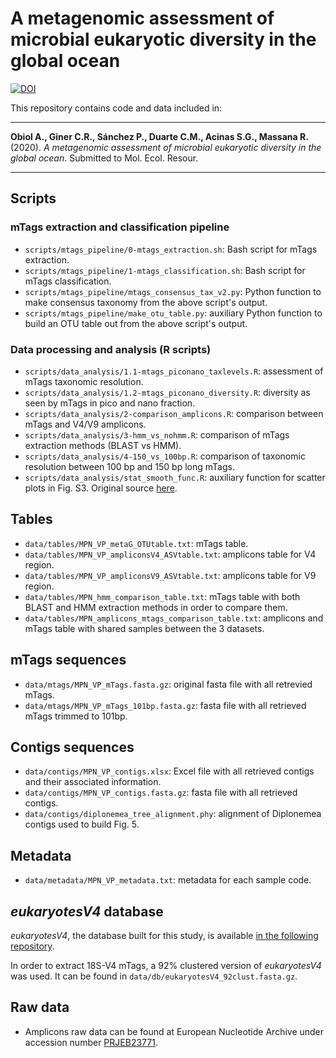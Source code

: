 # A metagenomic assessment of microbial eukaryotic diversity in the global ocean

[![DOI](https://zenodo.org/badge/236508506.svg)](https://zenodo.org/badge/latestdoi/236508506)

This repository contains code and data included in:

--------
**Obiol A., Giner C.R., Sánchez P., Duarte C.M., Acinas S.G., Massana R.** (2020). *A metagenomic assessment of microbial eukaryotic diversity in the global ocean*. Submitted to Mol. Ecol. Resour.

--------

## Scripts

### mTags extraction and classification pipeline

  - `scripts/mtags_pipeline/0-mtags_extraction.sh`: Bash script for mTags extraction.
  - `scripts/mtags_pipeline/1-mtags_classification.sh`: Bash script for mTags classification. 
  - `scripts/mtags_pipeline/mtags_consensus_tax_v2.py`: Python function to make consensus taxonomy from the above script's output.
  - `scripts/mtags_pipeline/make_otu_table.py`: auxiliary Python function to build an OTU table out from the above script's output.

### Data processing and analysis (R scripts)

  - `scripts/data_analysis/1.1-mtags_piconano_taxlevels.R`: assessment of mTags taxonomic resolution.
  - `scripts/data_analysis/1.2-mtags_piconano_diversity.R`: diversity as seen by mTags in pico and nano fraction.
  - `scripts/data_analysis/2-comparison_amplicons.R`: comparison between mTags and V4/V9 amplicons.
  - `scripts/data_analysis/3-hmm_vs_nohmm.R`: comparison of mTags extraction methods (BLAST vs HMM).
  - `scripts/data_analysis/4-150_vs_100bp.R`: comparison of taxonomic resolution between 100 bp and 150 bp long mTags. 
  - `scripts/data_analysis/stat_smooth_func.R`: auxiliary function for scatter plots in Fig. S3. Original source [here](https://gist.github.com/kdauria/524eade46135f6348140).

## Tables

  - `data/tables/MPN_VP_metaG_OTUtable.txt`: mTags table.
  - `data/tables/MPN_VP_ampliconsV4_ASVtable.txt`: amplicons table for V4 region.
  - `data/tables/MPN_VP_ampliconsV9_ASVtable.txt`: amplicons table for V9 region.
  - `data/tables/MPN_hmm_comparison_table.txt`: mTags table with both BLAST and HMM extraction methods in order to compare them.
  - `data/tables/MPN_amplicons_mtags_comparison_table.txt`: amplicons and mTags table with shared samples between the 3 datasets.

## mTags sequences

  - `data/mtags/MPN_VP_mTags.fasta.gz`: original fasta file with all retrevied mTags.
  - `data/mtags/MPN_VP_mTags_101bp.fasta.gz`: fasta file with all retrieved mTags trimmed to 101bp. 

## Contigs sequences

  - `data/contigs/MPN_VP_contigs.xlsx`: Excel file with all retrieved contigs and their associated information.
  - `data/contigs/MPN_VP_contigs.fasta.gz`: fasta file with all retrieved contigs.
  - `data/contigs/diplonemea_tree_alignment.phy`: alignment of Diplonemea contigs used to build Fig. 5.

## Metadata

  - `data/metadata/MPN_VP_metadata.txt`: metadata for each sample code.

## *eukaryotesV4* database

*eukaryotesV4*, the database built for this study, is available [in the following repository](https://github.com/aleixop/eukaryotesV4).

In order to extract 18S-V4 mTags, a 92% clustered version of *eukaryotesV4* was used. It can be found in `data/db/eukaryotesV4_92clust.fasta.gz`.

## Raw data

  - Amplicons raw data can be found at European Nucleotide Archive under accession number [PRJEB23771](https://www.ebi.ac.uk/ena/data/view/PRJEB23771).

